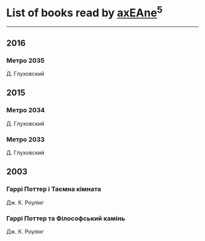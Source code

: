 # List of books read by [axEAne](https://plus.google.com/+AlexKononchuk)<sup>5</sup>
---

## 2016

### Метро 2035
Д. Глуховский



## 2015

### Метро 2034
Д. Глуховский


### Метро 2033
Д. Глуховский



## 2003

### Гаррі Поттер і Таємна кімната
Дж. К. Роулінг


### Гаррі Поттер та Філософський камінь
Дж. К. Роулінг



